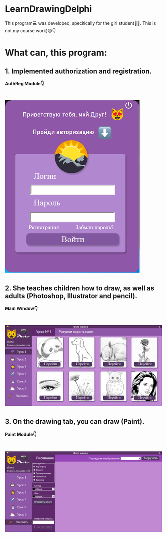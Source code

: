 # LearnDrawingDelphi
This program💻 was developed, specifically for the girl student👩‍🎓.  This is not my course work)😅👇

# What can, this program:
## 1. Implemented authorization and registration.
#### AuthReg Module👇
![Image alt](https://github.com/vadimsmerekooo/LearnDrawingDelphi/raw/master/img/AuthRegWindow.png)
=====================
## 2. She teaches children how to draw, as well as adults (Photoshop, Illustrator and pencil).
#### Main Window👇
![Image alt](https://github.com/vadimsmerekooo/LearnDrawingDelphi/raw/master/img/MainWindow.png)
=====================
## 3. On the drawing tab, you can draw (Paint).
#### Paint Module👇
![Image alt](https://github.com/vadimsmerekooo/LearnDrawingDelphi/raw/master/img/ModulePaint.png)
=====================
